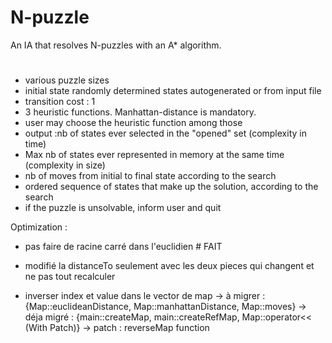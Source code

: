 # N-puzzle
An IA that resolves N-puzzles with an A* algorithm.

#
- various puzzle sizes
- initial state randomly determined states autogenerated or from input file
- transition cost : 1
- 3 heuristic functions. Manhattan-distance is mandatory.
- user may choose the heuristic function among those
- output :nb of states ever selected in the "opened" set (complexity in time)
- Max nb of states ever represented in memory at the same time (complexity in size)
- nb of moves from initial to final state according to the search
- ordered sequence of states that make up the solution, according to the search
- if the puzzle is unsolvable, inform user and quit





Optimization :
- pas faire de racine carré dans l'euclidien	# FAIT
- modifié la distanceTo seulement avec les deux pieces qui changent et ne pas tout recalculer

- inverser index et value dans le vector de map
	-> à migrer : {Map::euclideanDistance, Map::manhattanDistance, Map::moves}
	-> déja migré : {main::createMap, main::createRefMap, Map::operator<< (With Patch)}
	-> patch : reverseMap function

